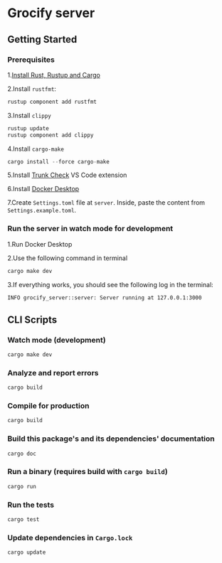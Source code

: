 # Grocify server

## Getting Started

### Prerequisites

1.[Install Rust, Rustup and Cargo](https://www.rust-lang.org/tools/install)

2.Install `rustfmt`:

```rust
rustup component add rustfmt
```

3.Install `clippy`

```rust
rustup update
rustup component add clippy
```

4.Install `cargo-make`

```rust
cargo install --force cargo-make
```

5.Install [Trunk Check](https://marketplace.visualstudio.com/items?itemName=Trunk.io) VS Code extension

6.Install [Docker Desktop](https://www.docker.com/products/docker-desktop/)

7.Create `Settings.toml` file at `server`. Inside, paste the content from `Settings.example.toml`.

### Run the server in watch mode for development

1.Run Docker Desktop

2.Use the following command in terminal

```rust
cargo make dev
```

3.If everything works, you should see the following log in the terminal:

```bash
INFO grocify_server::server: Server running at 127.0.0.1:3000
```

## CLI Scripts

### Watch mode (development)

```rust
cargo make dev
```

### Analyze and report errors

```rust
cargo build
```

### Compile for production

```rust
cargo build
```

### Build this package's and its dependencies' documentation

```rust
cargo doc
```

### Run a binary (requires build with `cargo build`)

```rust
cargo run
```

### Run the tests

```rust
cargo test
```

### Update dependencies in `Cargo.lock`

```rust
cargo update
```
